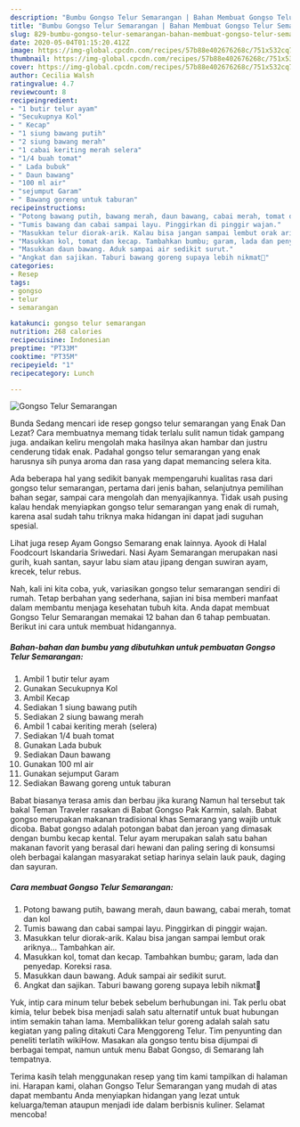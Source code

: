 ```yaml
---
description: "Bumbu Gongso Telur Semarangan | Bahan Membuat Gongso Telur Semarangan Yang Lezat"
title: "Bumbu Gongso Telur Semarangan | Bahan Membuat Gongso Telur Semarangan Yang Lezat"
slug: 829-bumbu-gongso-telur-semarangan-bahan-membuat-gongso-telur-semarangan-yang-lezat
date: 2020-05-04T01:15:20.412Z
image: https://img-global.cpcdn.com/recipes/57b88e402676268c/751x532cq70/gongso-telur-semarangan-foto-resep-utama.jpg
thumbnail: https://img-global.cpcdn.com/recipes/57b88e402676268c/751x532cq70/gongso-telur-semarangan-foto-resep-utama.jpg
cover: https://img-global.cpcdn.com/recipes/57b88e402676268c/751x532cq70/gongso-telur-semarangan-foto-resep-utama.jpg
author: Cecilia Walsh
ratingvalue: 4.7
reviewcount: 8
recipeingredient:
- "1 butir telur ayam"
- "Secukupnya Kol"
- " Kecap"
- "1 siung bawang putih"
- "2 siung bawang merah"
- "1 cabai keriting merah selera"
- "1/4 buah tomat"
- " Lada bubuk"
- " Daun bawang"
- "100 ml air"
- "sejumput Garam"
- " Bawang goreng untuk taburan"
recipeinstructions:
- "Potong bawang putih, bawang merah, daun bawang, cabai merah, tomat dan kol"
- "Tumis bawang dan cabai sampai layu. Pinggirkan di pinggir wajan."
- "Masukkan telur diorak-arik. Kalau bisa jangan sampai lembut orak ariknya... Tambahkan air."
- "Masukkan kol, tomat dan kecap. Tambahkan bumbu; garam, lada dan penyedap. Koreksi rasa."
- "Masukkan daun bawang. Aduk sampai air sedikit surut."
- "Angkat dan sajikan. Taburi bawang goreng supaya lebih nikmat🤤"
categories:
- Resep
tags:
- gongso
- telur
- semarangan

katakunci: gongso telur semarangan 
nutrition: 268 calories
recipecuisine: Indonesian
preptime: "PT33M"
cooktime: "PT35M"
recipeyield: "1"
recipecategory: Lunch

---
```



![Gongso Telur Semarangan](https://img-global.cpcdn.com/recipes/57b88e402676268c/751x532cq70/gongso-telur-semarangan-foto-resep-utama.jpg)

Bunda Sedang mencari ide resep gongso telur semarangan yang Enak Dan Lezat? Cara membuatnya memang tidak terlalu sulit namun tidak gampang juga. andaikan keliru mengolah maka hasilnya akan hambar dan justru cenderung tidak enak. Padahal gongso telur semarangan yang enak harusnya sih punya aroma dan rasa yang dapat memancing selera kita.

Ada beberapa hal yang sedikit banyak mempengaruhi kualitas rasa dari gongso telur semarangan, pertama dari jenis bahan, selanjutnya pemilihan bahan segar, sampai cara mengolah dan menyajikannya. Tidak usah pusing kalau hendak menyiapkan gongso telur semarangan yang enak di rumah, karena asal sudah tahu triknya maka hidangan ini dapat jadi suguhan spesial.

Lihat juga resep Ayam Gongso Semarang enak lainnya. Ayook di Halal Foodcourt Iskandaria Sriwedari. Nasi Ayam Semarangan merupakan nasi gurih, kuah santan, sayur labu siam atau jipang dengan suwiran ayam, krecek, telur rebus.


Nah, kali ini kita coba, yuk, variasikan gongso telur semarangan sendiri di rumah. Tetap berbahan yang sederhana, sajian ini bisa memberi manfaat dalam membantu menjaga kesehatan tubuh kita. Anda dapat membuat Gongso Telur Semarangan memakai 12 bahan dan 6 tahap pembuatan. Berikut ini cara untuk membuat hidangannya.

<!--inarticleads1-->

##### Bahan-bahan dan bumbu yang dibutuhkan untuk pembuatan Gongso Telur Semarangan:

1. Ambil 1 butir telur ayam
1. Gunakan Secukupnya Kol
1. Ambil  Kecap
1. Sediakan 1 siung bawang putih
1. Sediakan 2 siung bawang merah
1. Ambil 1 cabai keriting merah (selera)
1. Sediakan 1/4 buah tomat
1. Gunakan  Lada bubuk
1. Sediakan  Daun bawang
1. Gunakan 100 ml air
1. Gunakan sejumput Garam
1. Sediakan  Bawang goreng untuk taburan


Babat biasanya terasa amis dan berbau jika kurang Namun hal tersebut tak bakal Teman Traveler rasakan di Babat Gongso Pak Karmin, salah. Babat gongso merupakan makanan tradisional khas Semarang yang wajib untuk dicoba. Babat gongso adalah potongan babat dan jeroan yang dimasak dengan bumbu kecap kental. Telur ayam merupakan salah satu bahan makanan favorit yang berasal dari hewani dan paling sering di konsumsi oleh berbagai kalangan masyarakat setiap harinya selain lauk pauk, daging dan sayuran. 

<!--inarticleads2-->

##### Cara membuat Gongso Telur Semarangan:

1. Potong bawang putih, bawang merah, daun bawang, cabai merah, tomat dan kol
1. Tumis bawang dan cabai sampai layu. Pinggirkan di pinggir wajan.
1. Masukkan telur diorak-arik. Kalau bisa jangan sampai lembut orak ariknya... Tambahkan air.
1. Masukkan kol, tomat dan kecap. Tambahkan bumbu; garam, lada dan penyedap. Koreksi rasa.
1. Masukkan daun bawang. Aduk sampai air sedikit surut.
1. Angkat dan sajikan. Taburi bawang goreng supaya lebih nikmat🤤


Yuk, intip cara minum telur bebek sebelum berhubungan ini. Tak perlu obat kimia, telur bebek bisa menjadi salah satu alternatif untuk buat hubungan intim semakin tahan lama. Membalikkan telur goreng adalah salah satu kegiatan yang paling ditakuti Cara Menggoreng Telur. Tim penyunting dan peneliti terlatih wikiHow. Masakan ala gongso tentu bisa dijumpai di berbagai tempat, namun untuk menu Babat Gongso, di Semarang lah tempatnya. 

Terima kasih telah menggunakan resep yang tim kami tampilkan di halaman ini. Harapan kami, olahan Gongso Telur Semarangan yang mudah di atas dapat membantu Anda menyiapkan hidangan yang lezat untuk keluarga/teman ataupun menjadi ide dalam berbisnis kuliner. Selamat mencoba!
